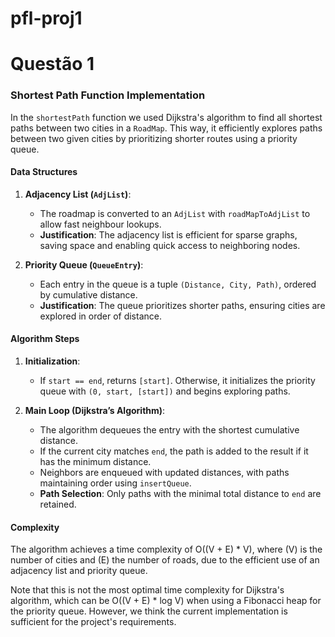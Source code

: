 # pfl-proj1




# Questão 1 

### Shortest Path Function Implementation

In the `shortestPath` function we used Dijkstra's algorithm to find all shortest paths between two cities in a `RoadMap`. This way, it efficiently explores paths between two given cities by prioritizing shorter routes using a priority queue.

#### Data Structures

1. **Adjacency List (`AdjList`)**:
   - The roadmap is converted to an `AdjList` with `roadMapToAdjList` to allow fast neighbour lookups.
   - **Justification**: The adjacency list is efficient for sparse graphs, saving space and enabling quick access to neighboring nodes.

2. **Priority Queue (`QueueEntry`)**:
   - Each entry in the queue is a tuple `(Distance, City, Path)`, ordered by cumulative distance.
   - **Justification**: The queue prioritizes shorter paths, ensuring cities are explored in order of distance.

#### Algorithm Steps

1. **Initialization**:
   - If `start == end`, returns `[start]`. Otherwise, it initializes the priority queue with `(0, start, [start])` and begins exploring paths.

2. **Main Loop (Dijkstra’s Algorithm)**:
   - The algorithm dequeues the entry with the shortest cumulative distance.
   - If the current city matches `end`, the path is added to the result if it has the minimum distance.
   - Neighbors are enqueued with updated distances, with paths maintaining order using `insertQueue`.
   - **Path Selection**: Only paths with the minimal total distance to `end` are retained.

#### Complexity

The algorithm achieves a time complexity of O((V + E) * V), where (V) is the number of cities and (E) the number of roads, due to the efficient use of an adjacency list and priority queue.

Note that this is not the most optimal time complexity for Dijkstra's algorithm, which can be O((V + E) * log V) when using a Fibonacci heap for the priority queue. However, we think the current implementation is sufficient for the project's requirements.

